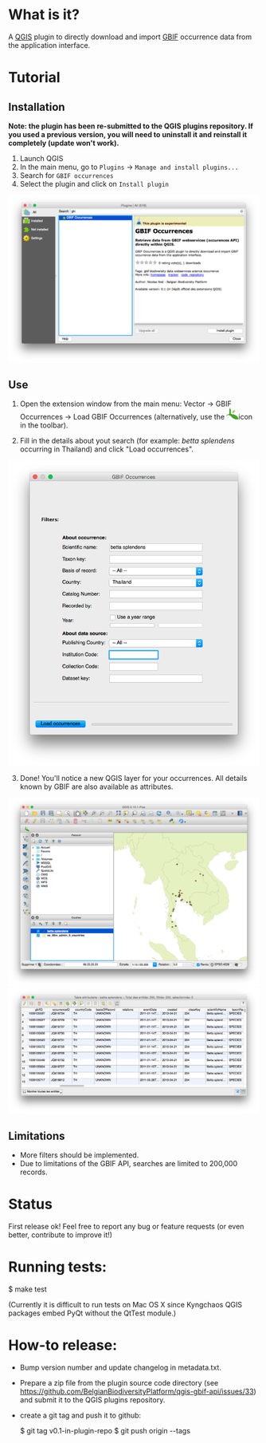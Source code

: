 
What is it?
===========

A [QGIS](http://www.qgis.org/) plugin to directly download and import [GBIF](http://www.gbif.org) occurrence data from the application interface.

Tutorial
========

Installation
------------

**Note: the plugin has been re-submitted to the QGIS plugins repository. If you used a previous version, you will need to uninstall it and reinstall it completely (update won't work).**

1. Launch QGIS
2. In the main menu, go to `Plugins` -> `Manage and install plugins...`
4. Search for `GBIF occurrences`
5. Select the plugin and click on `Install plugin`

![Plugin install window](./screenshot_install.png)

Use
---

1. Open the extension window from the main menu: Vector -> GBIF Occurrences -> Load GBIF Occurrences (alternatively, use the ![Plugin icon](./icon.png)icon in the toolbar).

2. Fill in the details about yout search (for example: *betta splendens* occurring in Thailand) and click "Load occurrences".

![Main plugin window](./screenshot1.png)

3. Done! You'll notice a new QGIS layer for your occurrences. All details known by GBIF are also available as attributes.

![Occurrences in QGIS](./screenshot2.png)
![Attributes table](./screenshot3.png)

Limitations
-----------

- More filters should be implemented.
- Due to limitations of the GBIF API, searches are limited to 200,000 records.

Status
======

First release ok! Feel free to report any bug or feature requests (or even better, contribute to improve it!)

Running tests:
==============

$ make test

(Currently it is difficult to run tests on Mac OS X since Kyngchaos QGIS packages embed PyQt without the QtTest module.)

How-to release:
===============

- Bump version number and update changelog in metadata.txt.
- Prepare a zip file from the plugin source code directory (see https://github.com/BelgianBiodiversityPlatform/qgis-gbif-api/issues/33) and submit it to the QGIS plugins repository.
- create a git tag and push it to github:

    $ git tag v0.1-in-plugin-repo
    $ git push origin --tags